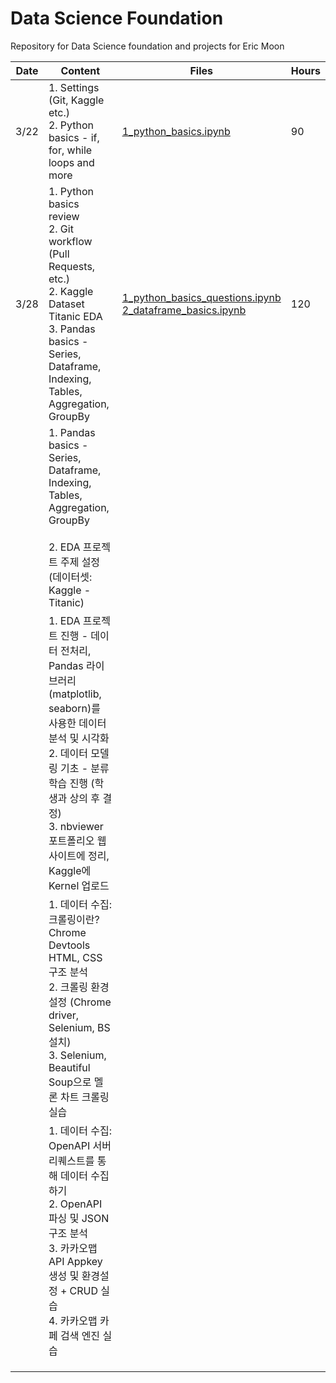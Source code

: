 # Data Science Foundation

Repository for Data Science foundation and projects for Eric Moon



| Date | Content                                                      | Files                                                        | Hours |
| ---- | ------------------------------------------------------------ | ------------------------------------------------------------ | ----- |
| 3/22 | 1. Settings (Git, Kaggle etc.)<br />2. Python basics - if, for, while loops and more | [1_python_basics.ipynb](https://github.com/sophryu99/data_science_foundation-1/blob/main/March_22/1_python_basics.ipynb) | 90    |
| 3/28 | 1. Python basics review <br />2. Git workflow (Pull Requests, etc.) <br />2. Kaggle Dataset Titanic EDA <br />3. Pandas basics - Series, Dataframe, Indexing, Tables, Aggregation, GroupBy | [1_python_basics_questions.ipynb](https://github.com/em220404/data_science_foundation/blob/main/March_22/1_python_basics_questions.ipynb)<br />[2_dataframe_basics.ipynb](https://github.com/sophryu99/data_science_foundation-1/blob/main/March_28/2_dataframe_basics.ipynb) | 120   |
|      | 1. Pandas basics - Series, Dataframe, Indexing, Tables, Aggregation, GroupBy<br/><br/>2. EDA 프로젝트 주제 설정 (데이터셋: Kaggle - Titanic) |                                                              |       |
|      | 1. EDA 프로젝트 진행 - 데이터 전처리, Pandas 라이브러리(matplotlib, seaborn)를 사용한 데이터분석 및 시각화<br/>2. 데이터 모델링 기초 - 분류학습 진행 (학생과 상의 후 결정)<br/>3. nbviewer 포트폴리오 웹사이트에 정리, Kaggle에 Kernel 업로드 |                                                              |       |
|      | 1. 데이터 수집: 크롤링이란? Chrome Devtools HTML, CSS 구조 분석<br/>2. 크롤링 환경 설정 (Chrome driver, Selenium, BS 설치)<br/>3. Selenium, Beautiful Soup으로 멜론 차트 크롤링 실습 |                                                              |       |
|      | 1. 데이터 수집: OpenAPI 서버 리퀘스트를 통해 데이터 수집하기<br/>2. OpenAPI 파싱 및 JSON 구조 분석 <br/>3. 카카오맵 API Appkey 생성 및 환경설정 + CRUD 실습<br/>4. 카카오맵 카페 검색 엔진 실습 |                                                              |       |
|      |                                                              |                                                              |       |
|      |                                                              |                                                              |       |
|      |                                                              |                                                              |       |

